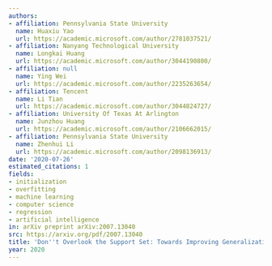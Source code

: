 ```yaml
---
authors:
- affiliation: Pennsylvania State University
  name: Huaxiu Yao
  url: https://academic.microsoft.com/author/2781037521/
- affiliation: Nanyang Technological University
  name: Longkai Huang
  url: https://academic.microsoft.com/author/3044190800/
- affiliation: null
  name: Ying Wei
  url: https://academic.microsoft.com/author/2235263654/
- affiliation: Tencent
  name: Li Tian
  url: https://academic.microsoft.com/author/3044824727/
- affiliation: University Of Texas At Arlington
  name: Junzhou Huang
  url: https://academic.microsoft.com/author/2106662015/
- affiliation: Pennsylvania State University
  name: Zhenhui Li
  url: https://academic.microsoft.com/author/2098136913/
date: '2020-07-26'
estimated_citations: 1
fields:
- initialization
- overfitting
- machine learning
- computer science
- regression
- artificial intelligence
in: arXiv preprint arXiv:2007.13040
src: https://arxiv.org/pdf/2007.13040
title: 'Don''t Overlook the Support Set: Towards Improving Generalization in Meta-learning.'
year: 2020
---
```

